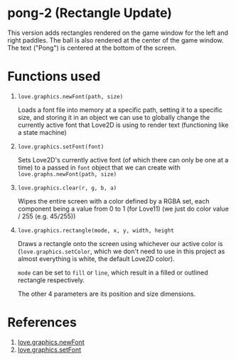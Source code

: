 # pong-2 (Rectangle Update)

This version adds rectangles rendered on the game window for the left and right paddles.
The ball is also rendered at the center of the game window.
The text ("Pong") is centered at the bottom of the screen.

# Functions used

1. `love.graphics.newFont(path, size)`

   Loads a font file into memory at a specific path, setting it to a specific size, and storing it in an object we can use to globally change the currently active font that Love2D is using to render text (functioning like a state machine)

1. `love.graphics.setFont(font)`

   Sets Love2D's currently active font (of which there can only be one at a time) to a passed in `font` object that we can create with `love.graphs.newFont(path, size)`

1. `love.graphics.clear(r, g, b, a)`

   Wipes the entire screen with a color defined by a RGBA set, each component being a value from 0 to 1 (for Love11) (we just do color value / 255 (e.g. 45/255))

1. `love.graphics.rectangle(mode, x, y, width, height`

   Draws a rectangle onto the screen using whichever our active color is (`love.graphics.setColor`, which we don't need to use in this project as almost everything is white, the default Love2D color).

   `mode` can be set to `fill` or `line`, which result in a filled or outlined rectangle respectively.

   The other 4 parameters are its position and size dimensions.

# References

1. [love.graphics.newFont](https://love2d.org/wiki/love.graphics.newFont)
1. [love.graphics.setFont](https://love2d.org/wiki/love.graphics.setFont)
